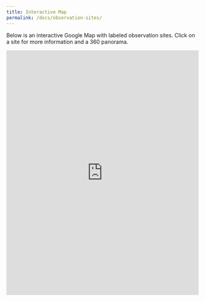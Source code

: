 ```yaml
---
title: Interactive Map
permalink: /docs/observation-sites/
---
```


Below is an interactive Google Map with labeled observation sites. Click on a site for more information and a 360 panorama.

<iframe src="https://www.google.com/maps/d/u/0/embed?mid=1MED48QtF0i1QF6Nb8O_kKvXMQMYaXnA&ehbc=2E312F" frameborder="0" allowfullscreen style="width:100%;height:640px;"></iframe>